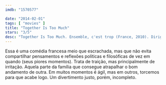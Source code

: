 ```yaml
---
imdb: "1570577"

date: "2014-02-01"
tags: [ "movies" ]
title: "Together Is Too Much"
stars: "3/5"
desc: "Together Is Too Much. Ensemble, c'est trop (France, 2010). Dirigido por Léa Fazer. Escrito por Léa Fazer. Com Nathalie Baye, Pierre Arditi, Jocelyn Quivrin, Aïssa Maïga, Jacques Weber, Eric Cantona, Laurent Lafitte, Olivia Côte, Françoise Bertin."
---
```

Essa é uma comédia francesa meio que escrachada, mas que não evita compartilhar pensamentos e reflexões políticas e filosóficas de vez em quando (seus piores momentos). Trata de traição, mas principalmente de irritação. Aquela parte da família que consegue atrapalhar o bom andamento de outra. Em muitos momentos é ágil, mas em outros, torcemos para que acabe logo. Um divertimento justo, porém, incompleto.
